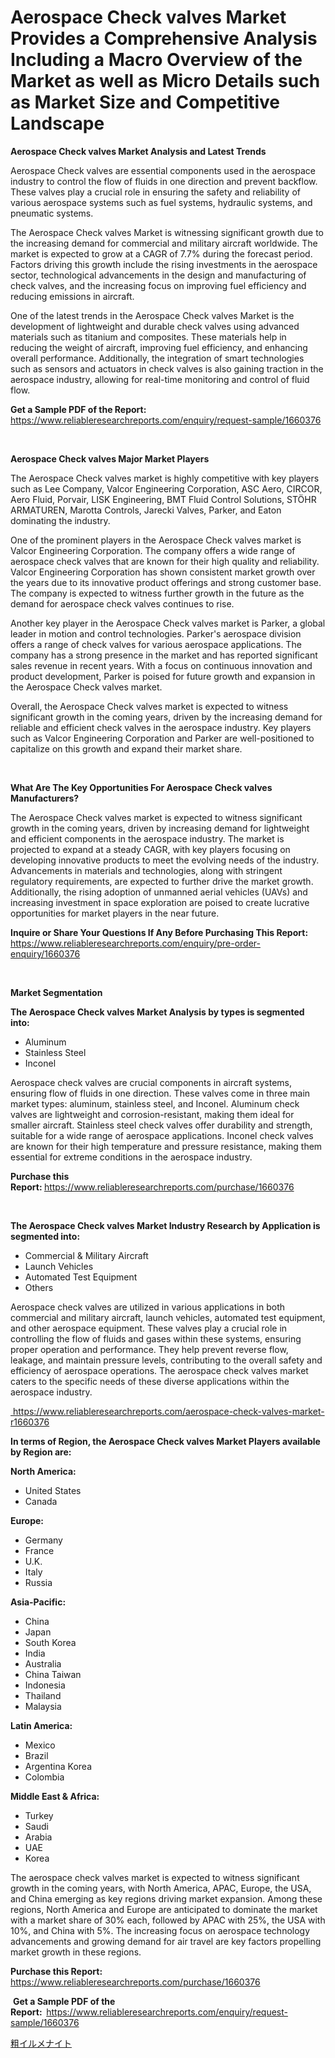 <p><h1>Aerospace Check valves Market Provides a Comprehensive Analysis Including a Macro Overview of the Market as well as Micro Details such as Market Size and Competitive Landscape</h1></p><p><strong>Aerospace Check valves Market Analysis and Latest Trends</strong></p>
<p><p>Aerospace Check valves are essential components used in the aerospace industry to control the flow of fluids in one direction and prevent backflow. These valves play a crucial role in ensuring the safety and reliability of various aerospace systems such as fuel systems, hydraulic systems, and pneumatic systems.</p><p>The Aerospace Check valves Market is witnessing significant growth due to the increasing demand for commercial and military aircraft worldwide. The market is expected to grow at a CAGR of 7.7% during the forecast period. Factors driving this growth include the rising investments in the aerospace sector, technological advancements in the design and manufacturing of check valves, and the increasing focus on improving fuel efficiency and reducing emissions in aircraft.</p><p>One of the latest trends in the Aerospace Check valves Market is the development of lightweight and durable check valves using advanced materials such as titanium and composites. These materials help in reducing the weight of aircraft, improving fuel efficiency, and enhancing overall performance. Additionally, the integration of smart technologies such as sensors and actuators in check valves is also gaining traction in the aerospace industry, allowing for real-time monitoring and control of fluid flow.</p></p>
<p><strong>Get a Sample PDF of the Report:&nbsp;</strong> <a href="https://www.reliableresearchreports.com/enquiry/request-sample/1660376">https://www.reliableresearchreports.com/enquiry/request-sample/1660376</a></p>
<p>&nbsp;</p>
<p><strong>Aerospace Check valves Major Market Players</strong></p>
<p><p>The Aerospace Check valves market is highly competitive with key players such as Lee Company, Valcor Engineering Corporation, ASC Aero, CIRCOR, Aero Fluid, Porvair, LISK Engineering, BMT Fluid Control Solutions, STÖHR ARMATUREN, Marotta Controls, Jarecki Valves, Parker, and Eaton dominating the industry.</p><p>One of the prominent players in the Aerospace Check valves market is Valcor Engineering Corporation. The company offers a wide range of aerospace check valves that are known for their high quality and reliability. Valcor Engineering Corporation has shown consistent market growth over the years due to its innovative product offerings and strong customer base. The company is expected to witness further growth in the future as the demand for aerospace check valves continues to rise.</p><p>Another key player in the Aerospace Check valves market is Parker, a global leader in motion and control technologies. Parker's aerospace division offers a range of check valves for various aerospace applications. The company has a strong presence in the market and has reported significant sales revenue in recent years. With a focus on continuous innovation and product development, Parker is poised for future growth and expansion in the Aerospace Check valves market.</p><p>Overall, the Aerospace Check valves market is expected to witness significant growth in the coming years, driven by the increasing demand for reliable and efficient check valves in the aerospace industry. Key players such as Valcor Engineering Corporation and Parker are well-positioned to capitalize on this growth and expand their market share.</p></p>
<p>&nbsp;</p>
<p><strong>What Are The Key Opportunities For Aerospace Check valves Manufacturers?</strong></p>
<p><p>The Aerospace Check valves market is expected to witness significant growth in the coming years, driven by increasing demand for lightweight and efficient components in the aerospace industry. The market is projected to expand at a steady CAGR, with key players focusing on developing innovative products to meet the evolving needs of the industry. Advancements in materials and technologies, along with stringent regulatory requirements, are expected to further drive the market growth. Additionally, the rising adoption of unmanned aerial vehicles (UAVs) and increasing investment in space exploration are poised to create lucrative opportunities for market players in the near future.</p></p>
<p><strong>Inquire or Share Your Questions If Any Before Purchasing This Report:</strong> <a href="https://www.reliableresearchreports.com/enquiry/pre-order-enquiry/1660376">https://www.reliableresearchreports.com/enquiry/pre-order-enquiry/1660376</a></p>
<p>&nbsp;</p>
<p><strong>Market Segmentation</strong></p>
<p><strong>The Aerospace Check valves Market Analysis by types is segmented into:</strong></p>
<p><ul><li>Aluminum</li><li>Stainless Steel</li><li>Inconel</li></ul></p>
<p><p>Aerospace check valves are crucial components in aircraft systems, ensuring flow of fluids in one direction. These valves come in three main market types: aluminum, stainless steel, and Inconel. Aluminum check valves are lightweight and corrosion-resistant, making them ideal for smaller aircraft. Stainless steel check valves offer durability and strength, suitable for a wide range of aerospace applications. Inconel check valves are known for their high temperature and pressure resistance, making them essential for extreme conditions in the aerospace industry.</p></p>
<p><strong>Purchase this Report:&nbsp;</strong><a href="https://www.reliableresearchreports.com/purchase/1660376">https://www.reliableresearchreports.com/purchase/1660376</a></p>
<p>&nbsp;</p>
<p><strong>The Aerospace Check valves Market Industry Research by Application is segmented into:</strong></p>
<p><ul><li>Commercial & Military Aircraft</li><li>Launch Vehicles</li><li>Automated Test Equipment</li><li>Others</li></ul></p>
<p><p>Aerospace check valves are utilized in various applications in both commercial and military aircraft, launch vehicles, automated test equipment, and other aerospace equipment. These valves play a crucial role in controlling the flow of fluids and gases within these systems, ensuring proper operation and performance. They help prevent reverse flow, leakage, and maintain pressure levels, contributing to the overall safety and efficiency of aerospace operations. The aerospace check valves market caters to the specific needs of these diverse applications within the aerospace industry.</p></p>
<p><a href="https://www.reliableresearchreports.com/aerospace-check-valves-market-r1660376">&nbsp;https://www.reliableresearchreports.com/aerospace-check-valves-market-r1660376</a></p>
<p><strong>In terms of Region, the Aerospace Check valves Market Players available by Region are:</strong></p>
<p>
    <p> <strong> North America: </strong>
        <ul>
            <li>United States</li>
            <li>Canada</li>
        </ul>
        </p> 
    <p> <strong> Europe: </strong>
        <ul>
            <li>Germany</li>
            <li>France</li>
            <li>U.K.</li>
            <li>Italy</li>
            <li>Russia</li>
        </ul>
        </p> 
    <p> <strong> Asia-Pacific: </strong>
        <ul>
            <li>China</li>
            <li>Japan</li>
            <li>South Korea</li>
            <li>India</li>
            <li>Australia</li>
            <li>China Taiwan</li>
            <li>Indonesia</li>
            <li>Thailand</li>
            <li>Malaysia</li>
        </ul>
        </p> 
    <p> <strong> Latin America: </strong>
        <ul>
            <li>Mexico</li>
            <li>Brazil</li>
            <li>Argentina Korea</li>
            <li>Colombia</li>
        </ul>
        </p> 
    <p> <strong> Middle East & Africa: </strong>
        <ul>
            <li>Turkey</li>
            <li>Saudi</li>
            <li>Arabia</li>
            <li>UAE</li>
            <li>Korea</li>
        </ul>
    </p>
    </p>
<p><p>The aerospace check valves market is expected to witness significant growth in the coming years, with North America, APAC, Europe, the USA, and China emerging as key regions driving market expansion. Among these regions, North America and Europe are anticipated to dominate the market with a market share of 30% each, followed by APAC with 25%, the USA with 10%, and China with 5%. The increasing focus on aerospace technology advancements and growing demand for air travel are key factors propelling market growth in these regions.</p></p>
<p><strong>Purchase this Report: </strong><a href="https://www.reliableresearchreports.com/purchase/1660376">https://www.reliableresearchreports.com/purchase/1660376</a></p>
<p>&nbsp;<strong>Get a Sample PDF of the Report:&nbsp;&nbsp;</strong><a href="https://www.reliableresearchreports.com/enquiry/request-sample/1660376">https://www.reliableresearchreports.com/enquiry/request-sample/1660376</a></p>
<p><strong></strong></p>
<p><p><a href="https://github.com/oqxogxyvqe90775/Market-Research-Report-List-2/blob/main/8734359121931.md">粗イルメナイト</a></p></p>
